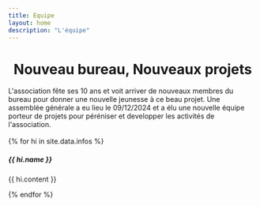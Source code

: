 ```yaml
---
title: Equipe
layout: home
description: "L'équipe"
---
```

<h1 style="text-align: center;">Nouveau bureau, Nouveaux projets</h1>

<div class="container">
L'association fête ses 10 ans et voit arriver de nouveaux membres du bureau pour donner une nouvelle jeunesse à ce beau projet.
Une assemblée générale a eu lieu le 09/12/2024 et a élu une nouvelle équipe porteur de projets pour péréniser et developper les activités de l'association.
</div>
<br>
<div class="row">
    {% for hi in site.data.infos %}
    <div class="col-sm-2 mb-2 mb-sm-0">
        <div class="card shadow-sm" style="width: 14rem;">
            <img src="{{ hi.image }}" class="card-img-top" alt="">
            <div class="card-body">
                <h5 class="card-title">{{ hi.name }}</h5>
                <p class="card-text">{{ hi.content }}</p>
            </div>
        </div>
    </div>
    {% endfor %}
</div>